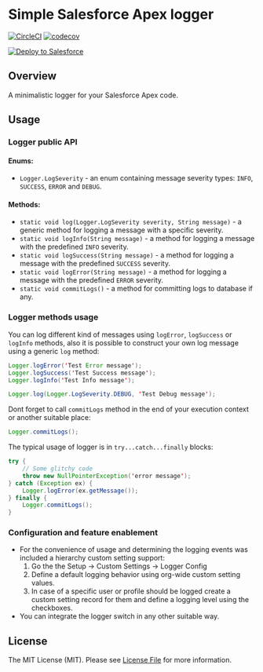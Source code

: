 # Simple Salesforce Apex logger

[![CircleCI](https://circleci.com/gh/AndreyFilonenko/sfdc-logger.svg?style=svg)](https://circleci.com/gh/AndreyFilonenko/sfdc-logger) [![codecov](https://codecov.io/gh/AndreyFilonenko/sfdc-logger/branch/main/graph/badge.svg)](https://codecov.io/gh/AndreyFilonenko/sfdc-logger)

<a href="https://githubsfdeploy.herokuapp.com?owner=AndreyFilonenko&repo=sfdc-logger&ref=main">
  <img alt="Deploy to Salesforce"
       src="https://raw.githubusercontent.com/afawcett/githubsfdeploy/master/deploy.png">
</a>

## Overview
A minimalistic logger for your Salesforce Apex code. 

## Usage

### Logger public API
#### Enums:
* `Logger.LogSeverity` - an enum containing message severity types: `INFO`, `SUCCESS`, `ERROR` and `DEBUG`.

#### Methods:
* `static void log(Logger.LogSeverity severity, String message)` - a generic method for logging a message with a specific severity.
* `static void logInfo(String message)` - a method for logging a message with the predefined `INFO` severity.
* `static void logSuccess(String message)` - a method for logging a message with the predefined `SUCCESS` severity.
* `static void logError(String message)` - a method for logging a message with the predefined `ERROR` severity.
* `static void commitLogs()` - a method for committing logs to database if any.

### Logger methods usage
You can log different kind of messages using `logError`, `logSuccess` or `logInfo` methods, also it is possible to construct your own log message using a generic `log` method:
```java  
Logger.logError('Test Error message');
Logger.logSuccess('Test Success message');
Logger.logInfo('Test Info message');

Logger.log(Logger.LogSeverity.DEBUG, 'Test Debug message');
```

Dont forget to call `commitLogs` method in the end of your execution context or another suitable place:
```java  
Logger.commitLogs();
```

The typical usage of logger is in `try...catch...finally` blocks:
```java
try {
    // Some glitchy code
    throw new NullPointerException('error message');
} catch (Exception ex) {
    Logger.logError(ex.getMessage());
} finally {
    Logger.commitLogs();
}
```

### Configuration and feature enablement
* For the convenience of usage and determining the logging events was included a hierarchy custom setting support:
    1. Go the the Setup -> Custom Settings -> Logger Config
    2. Define a default logging behavior using org-wide custom setting values.
    3. In case of a specific user or profile should be logged create a custom setting record for them and define a logging level using the checkboxes.
* You can integrate the logger switch in any other suitable way.


## License
The MIT License (MIT). Please see [License File](LICENSE) for more information.